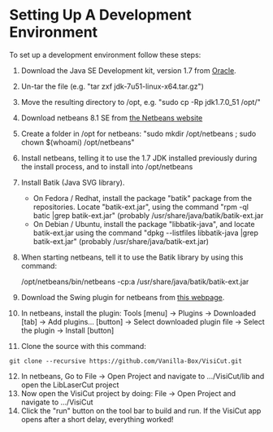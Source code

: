 Setting Up A Development Environment
====================================

To set up a development environment follow these steps:

1.  Download the Java SE Development kit, version 1.7 from <a href="http://www.oracle.com/technetwork/java/javase/downloads/jdk7-downloads-1880260.html">Oracle</a>.
2.  Un-tar the file (e.g. "tar zxf jdk-7u51-linux-x64.tar.gz")
3.  Move the resulting directory to /opt, e.g. "sudo cp -Rp jdk1.7.0_51 /opt/"
4.  Download netbeans 8.1 SE from <a href="https://netbeans.org/downloads/">the Netbeans website</a>
5.  Create a folder in /opt for netbeans: "sudo mkdir /opt/netbeans ; sudo chown $(whoami) /opt/netbeans"
6.  Install netbeans, telling it to use the 1.7 JDK installed previously during the install process, and to install into /opt/netbeans
7.  Install Batik (Java SVG library).  
    -   On Fedora / Redhat, install the package "batik" package from the repositories. Locate "batik-ext.jar", using the command "rpm -ql batic |grep batik-ext.jar" (probably /usr/share/java/batik/batik-ext.jar
    -   On Debian / Ubuntu, install the package "libbatik-java", and locate batik-ext.jar using the command "dpkg --listfiles libbatik-java |grep batik-ext.jar" (probably /usr/share/java/batik-ext.jar)
8.  When starting netbeans, tell it to use the Batik library by using this command:

    /opt/netbeans/bin/netbeans -cp:a /usr/share/java/batik/batik-ext.jar

9.  Download the Swing plugin for netbeans from <a href="http://plugins.netbeans.org/plugin/43853/swing-application-framework-support">this webpage</a>.
10. In netbeans, install the plugin: Tools [menu] -> Plugins -> Downloaded [tab] -> Add plugins... [button] -> Select downloaded plugin file -> Select the plugin -> Install [button]
11.  Clone the source with this command:

    git clone --recursive https://github.com/Vanilla-Box/VisiCut.git

12. In netbeans, Go to File -> Open Project and navigate to .../VisiCut/lib and open the LibLaserCut project
13. Now open the VisiCut project by doing: File -> Open Project and navigate to .../VisiCut
14. Click the "run" button on the tool bar to build and run.  If the VisiCut app opens after a short delay, everything worked!

